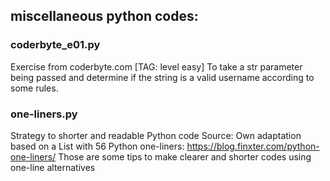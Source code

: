 ## miscellaneous python codes:

### coderbyte_e01.py
Exercise from coderbyte.com [TAG: level easy] To take a str parameter being passed and determine if the string is a valid username according to some rules.

### one-liners.py
Strategy to shorter and readable Python code
Source: Own adaptation based on a List with 56 Python one-liners: https://blog.finxter.com/python-one-liners/
Those are some tips to make clearer and shorter codes using one-line alternatives
